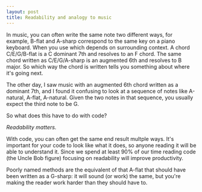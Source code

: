 ```yaml
---
layout: post
title: Readability and analogy to music
---
```


In music, you can often write the same note two different ways, for example, B-flat and A-sharp correspond to the same key on a piano keyboard.  When you use 
which depends on surrounding context.  A chord C/E/G/B-flat is a C dominant 7th and resolves to an F chord.  The same chord written
as C/E/G/A-sharp is an augmented 6th and resolves to B major.  So which way the chord is written tells you something about where it's going next.

The other day, I saw music with an augmented 6th chord written as a dominant 7th, and I found it confusing to look at a sequence of notes
like A-natural, A-flat, A-natural.  Given the two notes in that sequence, you usually expect the third note to be G.  

So what does this have to do with code?

*Readability matters.*  

With code, you can often get the same end result multple ways.  It's important for your code to look like what it does, so anyone reading it
will be able to understand it.  Since we spend at least 90% of our time reading code (the Uncle Bob figure) focusing on readability will improve 
productivity.  

Poorly named methods are the equivalent of that A-flat that should have been written as a G-sharp: it will sound (or work)
the same, but you're making the reader work harder than they should have to.